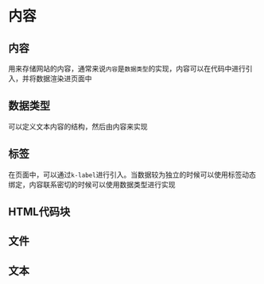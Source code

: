 # 内容

## 内容

用来存储网站的内容，通常来说`内容`是`数据类型`的实现，内容可以在代码中进行引入，并将数据渲染进页面中

## 数据类型

可以定义文本内容的结构，然后由内容来实现

## 标签

在页面中，可以通过`k-label`进行引入。当数据较为独立的时候可以使用标签动态绑定，内容联系密切的时候可以使用数据类型进行实现

## HTML代码块



## 文件



## 文本

